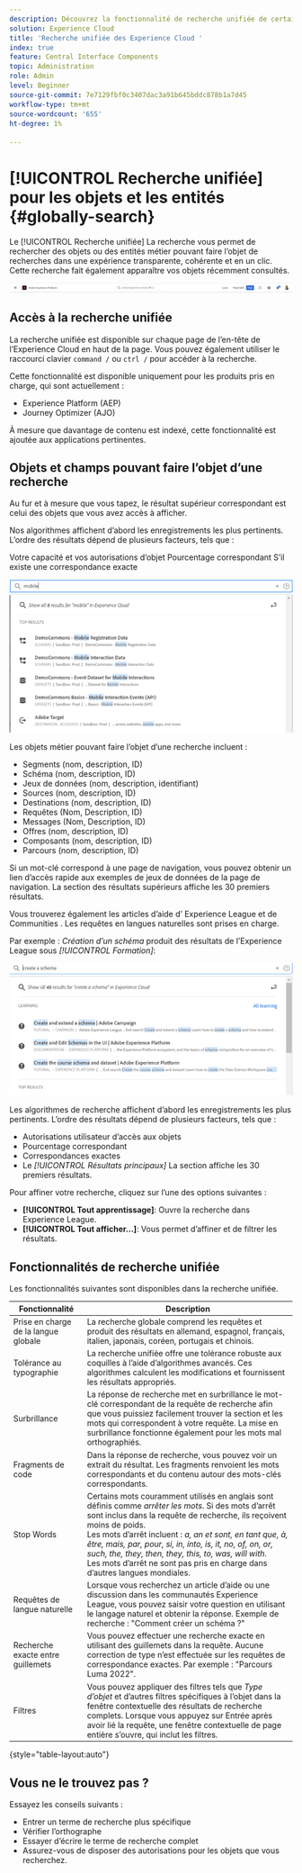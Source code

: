 ```yaml
---
description: Découvrez la fonctionnalité de recherche unifiée de certaines applications dans Experience Cloud.
solution: Experience Cloud
title: 'Recherche unifiée des Experience Cloud '
index: true
feature: Central Interface Components
topic: Administration
role: Admin
level: Beginner
source-git-commit: 7e7129fbf0c3407dac3a91b645bddc878b1a7d45
workflow-type: tm+mt
source-wordcount: '655'
ht-degree: 1%

---
```



# [!UICONTROL Recherche unifiée] pour les objets et les entités {#globally-search}

Le [!UICONTROL Recherche unifiée] La recherche vous permet de rechercher des objets ou des entités métier pouvant faire l’objet de recherches dans une expérience transparente, cohérente et en un clic. Cette recherche fait également apparaître vos objets récemment consultés.

![Recherche globale dʼobjets et dʼentités](assets/platform-search.png)

## Accès à la recherche unifiée

La recherche unifiée est disponible sur chaque page de l’en-tête de l’Experience Cloud en haut de la page. Vous pouvez également utiliser le raccourci clavier `command /` ou `ctrl /` pour accéder à la recherche.

Cette fonctionnalité est disponible uniquement pour les produits pris en charge, qui sont actuellement :

* Experience Platform (AEP)
* Journey Optimizer (AJO)

À mesure que davantage de contenu est indexé, cette fonctionnalité est ajoutée aux applications pertinentes.

## Objets et champs pouvant faire l’objet d’une recherche

Au fur et à mesure que vous tapez, le résultat supérieur correspondant est celui des objets que vous avez accès à afficher.

Nos algorithmes affichent d’abord les enregistrements les plus pertinents. L’ordre des résultats dépend de plusieurs facteurs, tels que :

Votre capacité et vos autorisations d’objet Pourcentage correspondant S’il existe une correspondance exacte

![Recherche unifiée dans Experience Cloud](assets/unified-search-results.png)

Les objets métier pouvant faire l’objet d’une recherche incluent :

* Segments (nom, description, ID)
* Schéma (nom, description, ID)
* Jeux de données (nom, description, identifiant)
* Sources (nom, description, ID)
* Destinations (nom, description, ID)
* Requêtes (Nom, Description, ID)
* Messages (Nom, Description, ID)
* Offres (nom, description, ID)
* Composants (nom, description, ID)
* Parcours (nom, description, ID)

Si un mot-clé correspond à une page de navigation, vous pouvez obtenir un lien d’accès rapide aux exemples de jeux de données de la page de navigation. La section des résultats supérieurs affiche les 30 premiers résultats.

Vous trouverez également les articles d’aide d’ Experience League et de Communities . Les requêtes en langues naturelles sont prises en charge.

Par exemple : _Création d’un schéma_ produit des résultats de l’Experience League sous _[!UICONTROL Formation]_:

![Recherche unifiée dans l’aide de l’Experience Cloud](assets/unified-search-learning.png)

Les algorithmes de recherche affichent d’abord les enregistrements les plus pertinents. L’ordre des résultats dépend de plusieurs facteurs, tels que :

* Autorisations utilisateur d’accès aux objets
* Pourcentage correspondant
* Correspondances exactes
* Le _[!UICONTROL Résultats principaux]_ La section affiche les 30 premiers résultats.

Pour affiner votre recherche, cliquez sur l’une des options suivantes :

* **[!UICONTROL Tout apprentissage]**: Ouvre la recherche dans Experience League.
* **[!UICONTROL Tout afficher...]**: Vous permet d’affiner et de filtrer les résultats.

## Fonctionnalités de recherche unifiée

Les fonctionnalités suivantes sont disponibles dans la recherche unifiée.

| Fonctionnalité | Description |
| ------- | ------- |
| Prise en charge de la langue globale | La recherche globale comprend les requêtes et produit des résultats en allemand, espagnol, français, italien, japonais, coréen, portugais et chinois. |
| Tolérance au typographie | La recherche unifiée offre une tolérance robuste aux coquilles à l’aide d’algorithmes avancés. Ces algorithmes calculent les modifications et fournissent les résultats appropriés. |
| Surbrillance | La réponse de recherche met en surbrillance le mot-clé correspondant de la requête de recherche afin que vous puissiez facilement trouver la section et les mots qui correspondent à votre requête. La mise en surbrillance fonctionne également pour les mots mal orthographiés. |
| Fragments de code | Dans la réponse de recherche, vous pouvez voir un extrait du résultat. Les fragments renvoient les mots correspondants et du contenu autour des mots-clés correspondants. |
| Stop Words | Certains mots couramment utilisés en anglais sont définis comme _arrêter les mots_. Si des mots d’arrêt sont inclus dans la requête de recherche, ils reçoivent moins de poids. <br>Les mots d’arrêt incluent : _a, an et sont, en tant que, à, être, mais, par, pour, si, in, into, is, it, no, of, on, or, such, the, they, then, they, this, to, was, will with_. <br>Les mots d’arrêt ne sont pas pris en charge dans d’autres langues mondiales. |
| Requêtes de langue naturelle | Lorsque vous recherchez un article d’aide ou une discussion dans les communautés Experience League, vous pouvez saisir votre question en utilisant le langage naturel et obtenir la réponse. Exemple de recherche : &quot;Comment créer un schéma ?&quot; |
| Recherche exacte entre guillemets | Vous pouvez effectuer une recherche exacte en utilisant des guillemets dans la requête. Aucune correction de type n’est effectuée sur les requêtes de correspondance exactes. Par exemple : &quot;Parcours Luma 2022&quot;. |
| Filtres | Vous pouvez appliquer des filtres tels que _Type d’objet_ et d’autres filtres spécifiques à l’objet dans la fenêtre contextuelle des résultats de recherche complets. Lorsque vous appuyez sur Entrée après avoir lié la requête, une fenêtre contextuelle de page entière s’ouvre, qui inclut les filtres. |

{style=&quot;table-layout:auto&quot;}

## Vous ne le trouvez pas ?

Essayez les conseils suivants :

* Entrer un terme de recherche plus spécifique
* Vérifier l’orthographe
* Essayer d’écrire le terme de recherche complet
* Assurez-vous de disposer des autorisations pour les objets que vous recherchez.











